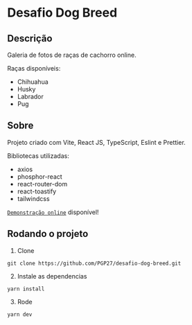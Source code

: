 # Desafio Dog Breed

## Descrição

Galeria de fotos de raças de cachorro online.

Raças disponíveis:

* Chihuahua
* Husky
* Labrador
* Pug

## Sobre

Projeto criado com Vite, React JS, TypeScript, Eslint e Prettier.

Bibliotecas utilizadas:

* axios
* phosphor-react
* react-router-dom
* react-toastify
* tailwindcss

[`Demonstração online`](https://desafio-dog-breed-pgp27.vercel.app/) disponível!

## Rodando o projeto

1. Clone

```
git clone https://github.com/PGP27/desafio-dog-breed.git
```

2. Instale as dependencias

```
yarn install
```

3. Rode

```
yarn dev
```

